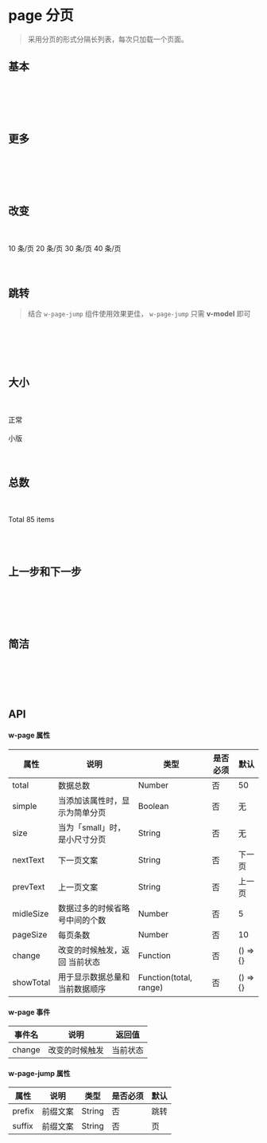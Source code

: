 # page 分页
> 采用分页的形式分隔长列表，每次只加载一个页面。

##  基本
<br>
<br>

<div>
  <w-page v-model="base" :total="50"></w-page>
</div>
<br>
<br>

##  更多
<br>
<br>

<div>
  <w-page v-model="more" :total="100"></w-page>
</div>
<br>
<br>

##  改变
<br>
<br>

<div>
  <w-page class="demo-page" v-model="change" :pageSize="Number(changeSize)" :total="100"></w-page>
  <w-select class="demo-select" v-model="changeSize" suffix=" 条/页">
    <w-option value="10">10 条/页</w-option>
    <w-option value="20">20 条/页</w-option>
    <w-option value="30">30 条/页</w-option>
    <w-option value="40">40 条/页</w-option>
  </w-select>
</div>
<br>
<br>

##  跳转
> 结合 `w-page-jump` 组件使用效果更佳， `w-page-jump` 只需 **v-model** 即可

<br>
<br>

<div>
  <w-page class="demo-page" v-model="jump" :total="100"></w-page>
  <w-page-jump v-model="jump"></w-page-jump>
</div>
<br>
<br>

##  大小
<br>
<br>

<div>
  <span>正常</span>
  <w-page class="demo-page" v-model="sizeData" :total="100"></w-page>
</div>
<br>
<div>
  <span>小版</span>
  <w-page class="demo-page" v-model="sizeData" :total="100" size="small"></w-page>
</div>
<br>
<br>

##  总数
<br>
<br>

<div>
  <span>Total 85 items</span>
  <w-page class="demo-page" :total="85" :pageSize="20"></w-page>
</div>
<br>
<div>
  <w-page class="demo-page" v-model="totalData" :total="totalAll" :pageSize="totalPageSize" :showTotal="(total, range) => `${range[0]}-${range[1]} of ${total} items`"></w-page>
</div>
<br>
<br>

##  上一步和下一步
<br>
<br>

<div>
  <w-page prevText="Previous" nextText="Next"></w-page>
</div>
<br>
<br>

##  简洁
<br>
<br>

<div>
  <w-page simple v-model="mini"></w-page>
</div>
<br>
<br>



## API

#### w-page 属性

|属性|说明|类型|是否必须|默认|
|---|---|----|-------|---|
|total|数据总数|Number|否|50|
|simple|当添加该属性时，显示为简单分页|Boolean|否|无|
|size|当为「small」时，是小尺寸分页|String|否|无|
|nextText|下一页文案|String|否|下一页|
|prevText|上一页文案|String|否|上一页|
|midleSize|数据过多的时候省略号中间的个数|Number|否|5|
|pageSize|每页条数|Number|否|10|
|change|改变的时候触发，返回 当前状态|Function|否|() => {}|
|showTotal|用于显示数据总量和当前数据顺序|Function(total, range)|否|() => {}|

#### w-page 事件

|事件名|说明|返回值|
|-----|---|-----|
|change|改变的时候触发|当前状态|

#### w-page-jump 属性

|属性|说明|类型|是否必须|默认|
|---|---|----|-------|---|
|prefix|前缀文案|String|否|跳转|
|suffix|前缀文案|String|否|页|


<script>
import WPage from '../water/page/Page';
import WPageJump from '../water/page/PageJump';
import WSelect from '../water/select/Select';
import WOption from '../water/select/Option';
import WInput from '../water/form/input/Input';

export default {
  data() {
    return {
      base: 1,
      more: 5,
      change: 1,
      sizeData: 4,
      jump: 2,
      changeSize: '10',
      totalData: 1,
      totalPageSize: 20,
      totalAll: 125,
      mini: 2,
    };
  },
  methods: {
    jumpPage(ev) {
      this.jump = parseInt(ev.target.value);
      ev.target.value = '';
    },
  },
  components: {
    WPage,
    WPageJump,
    WSelect,
    WOption,
    WInput,
  },
};
</script>

<style lang="scss" scope>
@import '../water/select/style/select.scss';
@import '../water/select/style/option.scss';
@import '../water/page/style/page.scss';
@import '../water/page/style/pagejump.scss';
</style>
